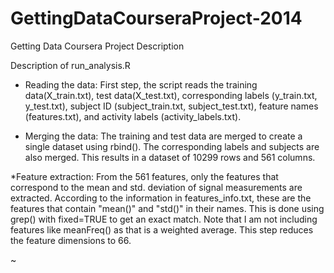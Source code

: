 GettingDataCourseraProject-2014
===============================

Getting Data Coursera Project Description


Description of run_analysis.R

* Reading the data: First step, the script reads the training data(X_train.txt), test data(X_test.txt), corresponding labels (y_train.txt, y_test.txt), subject ID (subject_train.txt, subject_test.txt), feature names (features.txt), and activity labels (activity_labels.txt).

* Merging the data: The training and test data are merged to create a single dataset using rbind(). The corresponding labels and subjects are also merged. This results in a dataset of 10299 rows and 561 columns.
 
*Feature extraction:  From the 561 features, only the features that correspond to the mean and std. deviation of signal measurements are extracted. According to the information in features_info.txt, these are the features that contain "mean()" and "std()" in their names. This is done using grep() with fixed=TRUE to get an exact match. Note that I am not including features like meanFreq() as that is a weighted average. This step reduces the feature dimensions to 66.     

~     
